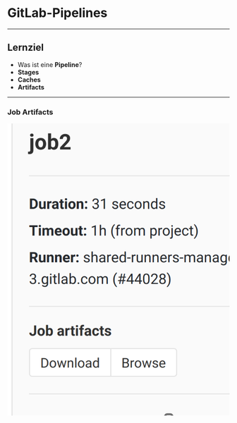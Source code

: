 # **GitLab-Pipelines**

<!-- .slide: data-background-image="gitlab-ci-pipelines/pipelines.png" data-background-opacity="0.4" -->


---

## Lernziel

 * Was ist eine **Pipeline**?
 * **Stages**
 * **Caches**
 * **Artifacts**


---

### Job Artifacts

![](job-artifacts.png)